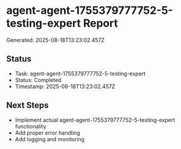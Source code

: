 # agent-agent-1755379777752-5-testing-expert Report

Generated: 2025-08-18T13:23:02.457Z

## Status
- Task: agent-agent-1755379777752-5-testing-expert
- Status: Completed
- Timestamp: 2025-08-18T13:23:02.457Z

## Next Steps
- Implement actual agent-agent-1755379777752-5-testing-expert functionality
- Add proper error handling
- Add logging and monitoring

